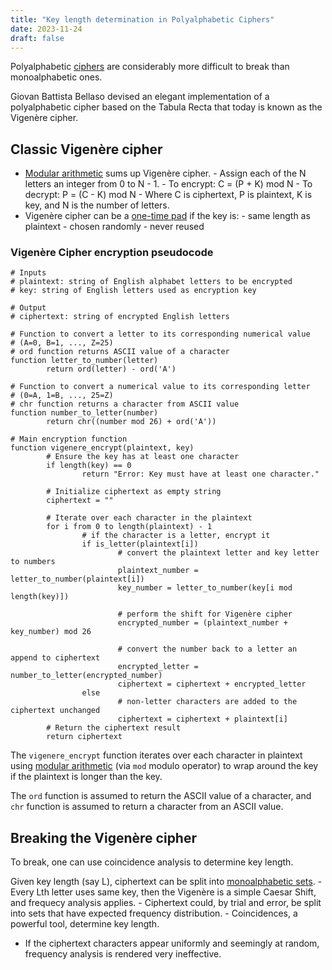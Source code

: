 ```yaml
---
title: "Key length determination in Polyalphabetic Ciphers"
date: 2023-11-24
draft: false
---
```


Polyalphabetic [ciphers](/ciphers) are considerably more difficult to break than
monoalphabetic ones.

Giovan Battista Bellaso devised an elegant implementation of a
polyalphabetic cipher based on the Tabula Recta that today is known as
the Vigenère cipher.

## Classic Vigenère cipher

- [Modular arithmetic](/modular-arithmetic) sums up Vigenère cipher.
        - Assign each of the N letters an integer from 0 to N - 1.
        - To encrypt: C = (P + K) mod N
        - To decrypt: P = (C - K) mod N
        - Where C is ciphertext, P is plaintext, K is key, and N is the
          number of letters.
- Vigenère cipher can be a [one-time pad](/vernam-cipher) if the key is:
        - same length as plaintext
        - chosen randomly
        - never reused

### Vigenère Cipher encryption pseudocode

```
# Inputs
# plaintext: string of English alphabet letters to be encrypted
# key: string of English letters used as encryption key

# Output
# ciphertext: string of encrypted English letters

# Function to convert a letter to its corresponding numerical value
# (A=0, B=1, ..., Z=25)
# ord function returns ASCII value of a character
function letter_to_number(letter)
        return ord(letter) - ord('A')

# Function to convert a numerical value to its corresponding letter
# (0=A, 1=B, ..., 25=Z)
# chr function returns a character from ASCII value
function number_to_letter(number)
        return chr((number mod 26) + ord('A'))

# Main encryption function
function vigenere_encrypt(plaintext, key)
        # Ensure the key has at least one character
        if length(key) == 0
                return "Error: Key must have at least one character."

        # Initialize ciphertext as empty string
        ciphertext = ""

        # Iterate over each character in the plaintext
        for i from 0 to length(plaintext) - 1
                # if the character is a letter, encrypt it
                if is_letter(plaintext[i])
                        # convert the plaintext letter and key letter to numbers
                        plaintext_number = letter_to_number(plaintext[i])
                        key_number = letter_to_number(key[i mod length(key)])

                        # perform the shift for Vigenère cipher
                        encrypted_number = (plaintext_number + key_number) mod 26

                        # convert the number back to a letter an append to ciphertext
                        encrypted_letter = number_to_letter(encrypted_number)
                        ciphertext = ciphertext + encrypted_letter
                else
                        # non-letter characters are added to the ciphertext unchanged
                        ciphertext = ciphertext + plaintext[i]
        # Return the ciphertext result
        return ciphertext
```

The `vigenere_encrypt` function iterates over each character in
plaintext using [modular arithmetic](/modular-arithmetic) (via `mod`
modulo operator) to wrap around
the key if the plaintext is longer than the key.

The `ord` function is assumed to return the ASCII value of a character,
and `chr` function is assumed to return a character from an ASCII value.

## Breaking the Vigenère cipher

To break, one can use coincidence analysis to determine key length.

Given key length (say L), ciphertext can be split into [monoalphabetic sets](/monoalphabetic-ciphers).
        - Every Lth letter uses same key, then the Vigenère is a simple
          Caesar Shift, and frequecy analysis applies.
        - Ciphertext could, by trial and error, be split into sets that
          have expected frequency distribution.
        - Coincidences, a powerful tool, determine key length.
- If the ciphertext characters appear uniformly and seemingly at random,
  frequency analysis is rendered very ineffective.

